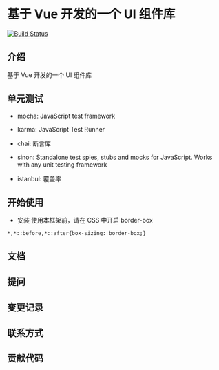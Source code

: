 # 基于 Vue 开发的一个 UI 组件库

[![Build Status](https://travis-ci.org/FredaFei/amazing-ui.svg?branch=master)](https://travis-ci.org/FredaFei/amazing-ui)

## 介绍

基于 Vue 开发的一个 UI 组件库

## 单元测试

+ mocha: JavaScript test framework
+ karma: JavaScript Test Runner
+ chai: 断言库
+ sinon: Standalone test spies, stubs and mocks for JavaScript.  Works with any unit testing framework

+ istanbul: 覆盖率

## 开始使用

-   安装
    使用本框架前，请在 CSS 中开启 border-box

```
*,*::before,*::after{box-sizing: border-box;}
```

## 文档

## 提问

## 变更记录

## 联系方式

## 贡献代码
